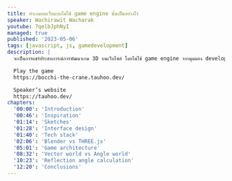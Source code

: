 ```yaml
---
title: ทำเกมบนเว็บแบบไม่ใช้ game engine นั้นเป็นอย่างไร
speaker: Wachirawit Wacharak
youtube: 7qelbJphNyI
managed: true
published: '2023-05-06'
tags: [javascript, js, gamedevelopment]
description: |
  จะเป็นการแชร์ประสบการณ์การพัฒนาเกม 3D บนเว็บไซต์ โดยไม่ใช้ game engine จากมุมมอง developer คนหนึ่งที่ไม่เคยทำเกม

  Play the game
  https://bocchi-the-crane.tauhoo.dev/

  Speaker’s website
  https://tauhoo.dev/
chapters:
  '00:00': 'Introduction'
  '00:46': 'Inspiration'
  '01:14': 'Sketches'
  '01:28': 'Interface design'
  '01:40': 'Tech stack'
  '02:06': 'Blender vs THREE.js'
  '05:01': 'Game architecture'
  '08:32': 'Vector world vs Angle world'
  '10:23': 'Reflection angle calculation'
  '12:20': 'Conclusions'
---
```

